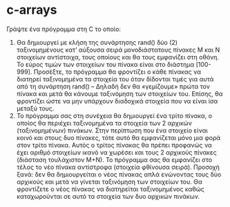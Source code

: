 # c-arrays

Γράψτε ένα πρόγραμμα στη C το οποίο:
1. Θα δημιουργεί με κλήση της συνάρτησης rand() δύο (2) ταξινομημένους κατ’ αύξουσα σειρά μονοδιάστατους πίνακες Μ και Ν στοιχείων αντίστοιχα, τους οποίους και θα τους εμφανίζει στη οθόνη. Το εύρος τιμών των στοιχείων του πίνακα είναι στο διάστημα [100-999].
Προσέξτε, το πρόγραμμα θα φροντίζει ο κάθε πίνακας να διατηρεί ταξινομημένα τα στοιχεία του όταν δίδονται τιμές για αυτά από τη συνάρτηση rand() – Δηλαδή δεν θα «γεμίζουμε» πρώτα τον πίνακα και μετά θα κάνουμε ταξινόμηση των στοιχείων του. Επίσης, θα φροντίζει ώστε να μην υπάρχουν διαδοχικά στοιχεία που να είναι ίσα μεταξύ τους.
2. Το πρόγραμμα σας στη συνέχεια θα δημιουργεί ένα τρίτο πίνακα, ο οποίος θα περιέχει ταξινομημένα τα στοιχεία των 2 αρχικών (ταξινομημένων) πινάκων. Στην περίπτωση που ένα στοιχείο είναι κοινό και στους δυο πίνακες, τότε αυτό θα εμφανίζεται μόνο μια φορά στον τρίτο πίνακα. Αυτός ο τρίτος πίνακας θα πρέπει προφανώς να έχει αριθμό στοιχείων ικανό να χωρέσει και τους 2 αρχικούς πίνακες (διάσταση τουλάχιστον Μ+Ν). Το πρόγραμμα σας θα εμφανίζει στο τέλος το νέο πίνακα αντίστροφα (στοιχεία φθίνουσα σειρά).
Προσοχή ξανά: δεν θα δημιουργείται ο νέος πίνακας απλά ενώνοντας τους δύο αρχικούς και μετά να γίνεται ταξινόμηση των στοιχείων του. Θα φροντίζετε ο νέος πίνακας να διατηρείται ταξινομημένος καθώς καταχωρούνται σε αυτό τα στοιχεία των δυο αρχικών πινάκων. 
